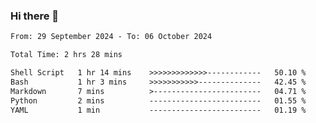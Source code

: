 ### Hi there 👋

<!--
**ututono/ututono** is a ✨ _special_ ✨ repository because its `README.md` (this file) appears on your GitHub profile.

Here are some ideas to get you started:

- 🔭 I’m currently working on ...
- 🌱 I’m currently learning ...
- 👯 I’m looking to collaborate on ...
- 🤔 I’m looking for help with ...
- 💬 Ask me about ...
- 📫 How to reach me: ...
- 😄 Pronouns: ...
- ⚡ Fun fact: ...
-->



<!--START_SECTION:waka-->

```txt
From: 29 September 2024 - To: 06 October 2024

Total Time: 2 hrs 28 mins

Shell Script   1 hr 14 mins    >>>>>>>>>>>>>------------   50.10 %
Bash           1 hr 3 mins     >>>>>>>>>>>--------------   42.45 %
Markdown       7 mins          >------------------------   04.71 %
Python         2 mins          -------------------------   01.55 %
YAML           1 min           -------------------------   01.19 %
```

<!--END_SECTION:waka-->
